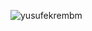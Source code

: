 <p><img align="center" src="https://github-readme-stats.vercel.app/api/top-langs?username=yusufekrembm&show_icons=true&locale=en&layout=compact" alt="yusufekrembm" /></p>
